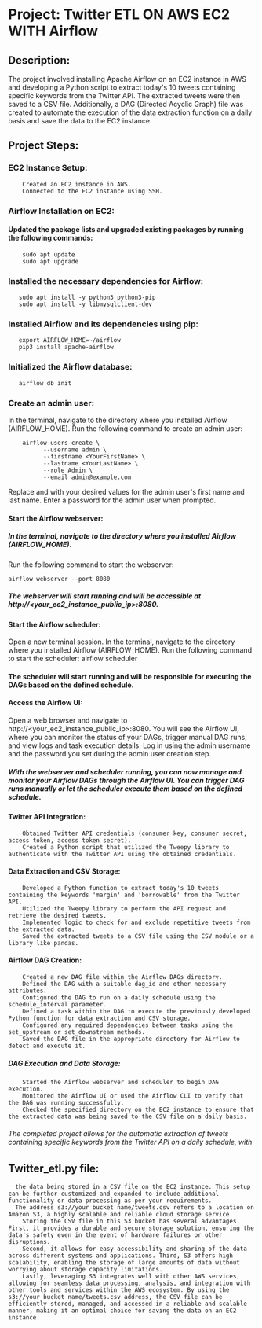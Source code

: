 # Project: Twitter ETL ON AWS EC2 WITH Airflow 

## Description:
The project involved installing Apache Airflow on an EC2 instance in AWS and developing a Python script to extract today's 10 tweets containing specific keywords from the Twitter API. The extracted tweets were then saved to a CSV file. Additionally, a DAG (Directed Acyclic Graph) file was created to automate the execution of the data extraction function on a daily basis and save the data to the EC2 instance.

## Project Steps:

### EC2 Instance Setup:
        Created an EC2 instance in AWS.
        Connected to the EC2 instance using SSH.

### Airflow Installation on EC2:
#### Updated the package lists and upgraded existing packages by running the following commands:
        sudo apt update
        sudo apt upgrade

### Installed the necessary dependencies for Airflow:
       sudo apt install -y python3 python3-pip
       sudo apt install -y libmysqlclient-dev

### Installed Airflow and its dependencies using pip:
       export AIRFLOW_HOME=~/airflow
       pip3 install apache-airflow

### Initialized the Airflow database:
       airflow db init
### Create an admin user:
In the terminal, navigate to the directory where you installed Airflow (AIRFLOW_HOME).
Run the following command to create an admin user:

        airflow users create \
              --username admin \
              --firstname <YourFirstName> \
              --lastname <YourLastName> \
              --role Admin \
              --email admin@example.com

Replace <YourFirstName> and <YourLastName> with your desired values for the admin user's first name and last name.
Enter a password for the admin user when prompted.

#### Start the Airflow webserver:

##### In the terminal, navigate to the directory where you installed Airflow (AIRFLOW_HOME).
Run the following command to start the webserver:
 

    airflow webserver --port 8080

##### The webserver will start running and will be accessible at http://<your_ec2_instance_public_ip>:8080.

#### Start the Airflow scheduler:

Open a new terminal session.
In the terminal, navigate to the directory where you installed Airflow (AIRFLOW_HOME).
Run the following command to start the scheduler:
      airflow scheduler

#### The scheduler will start running and will be responsible for executing the DAGs based on the defined schedule.
#### Access the Airflow UI:
Open a web browser and navigate to 
        http://<your_ec2_instance_public_ip>:8080.
You will see the Airflow UI, where you can monitor the status of your DAGs, trigger manual DAG runs, and view logs and task execution details.
Log in using the admin username and the password you set during the admin user creation step.

##### With the webserver and scheduler running, you can now manage and monitor your Airflow DAGs through the Airflow UI. You can trigger DAG runs manually or let the scheduler execute them based on the defined schedule.
#### Twitter API Integration:
        Obtained Twitter API credentials (consumer key, consumer secret, access token, access token secret).
        Created a Python script that utilized the Tweepy library to authenticate with the Twitter API using the obtained credentials.

#### Data Extraction and CSV Storage:
        Developed a Python function to extract today's 10 tweets containing the keywords 'margin' and 'borrowable' from the Twitter API.
        Utilized the Tweepy library to perform the API request and retrieve the desired tweets.
        Implemented logic to check for and exclude repetitive tweets from the extracted data.
        Saved the extracted tweets to a CSV file using the CSV module or a library like pandas.

#### Airflow DAG Creation:
        Created a new DAG file within the Airflow DAGs directory.
        Defined the DAG with a suitable dag_id and other necessary attributes.
        Configured the DAG to run on a daily schedule using the schedule_interval parameter.
        Defined a task within the DAG to execute the previously developed Python function for data extraction and CSV storage.
        Configured any required dependencies between tasks using the set_upstream or set_downstream methods.
        Saved the DAG file in the appropriate directory for Airflow to detect and execute it.

##### DAG Execution and Data Storage:
        Started the Airflow webserver and scheduler to begin DAG execution.
        Monitored the Airflow UI or used the Airflow CLI to verify that the DAG was running successfully.
        Checked the specified directory on the EC2 instance to ensure that the extracted data was being saved to the CSV file on a daily basis.

###### The completed project allows for the automatic extraction of tweets containing specific keywords from the Twitter API on a daily schedule, with 
        
## Twitter_etl.py file:          
      the data being stored in a CSV file on the EC2 instance. This setup can be further customized and expanded to include additional functionality or data processing as per your requirements.
      The address s3://your bucket name/tweets.csv refers to a location on Amazon S3, a highly scalable and reliable cloud storage service. 
        Storing the CSV file in this S3 bucket has several advantages. First, it provides a durable and secure storage solution, ensuring the data's safety even in the event of hardware failures or other disruptions. 
        Second, it allows for easy accessibility and sharing of the data across different systems and applications. Third, S3 offers high scalability, enabling the storage of large amounts of data without worrying about storage capacity limitations. 
        Lastly, leveraging S3 integrates well with other AWS services, allowing for seamless data processing, analysis, and integration with other tools and services within the AWS ecosystem. By using the s3://your bucket name/tweets.csv address, the CSV file can be efficiently stored, managed, and accessed in a reliable and scalable manner, making it an optimal choice for saving the data on an EC2 instance.
